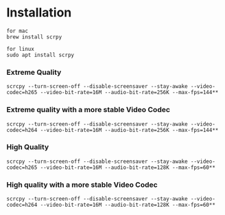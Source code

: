 
# Installation

```
for mac
brew install scrpy

for linux
sudo apt install scrpy
```
### **Extreme Quality**
```
scrcpy --turn-screen-off --disable-screensaver --stay-awake --video-codec=h265 --video-bit-rate=16M --audio-bit-rate=256K --max-fps=144**
```
### **Extreme quality with a more stable Video Codec**
```
scrcpy --turn-screen-off --disable-screensaver --stay-awake --video-codec=h264 --video-bit-rate=16M --audio-bit-rate=256K --max-fps=144**
```
### **High Quality**
```
scrcpy --turn-screen-off --disable-screensaver --stay-awake --video-codec=h265 --video-bit-rate=16M --audio-bit-rate=128K --max-fps=60**
```
### **High quality with a more stable Video Codec**
```
scrcpy --turn-screen-off --disable-screensaver --stay-awake --video-codec=h264 --video-bit-rate=16M --audio-bit-rate=128K --max-fps=60**
```



